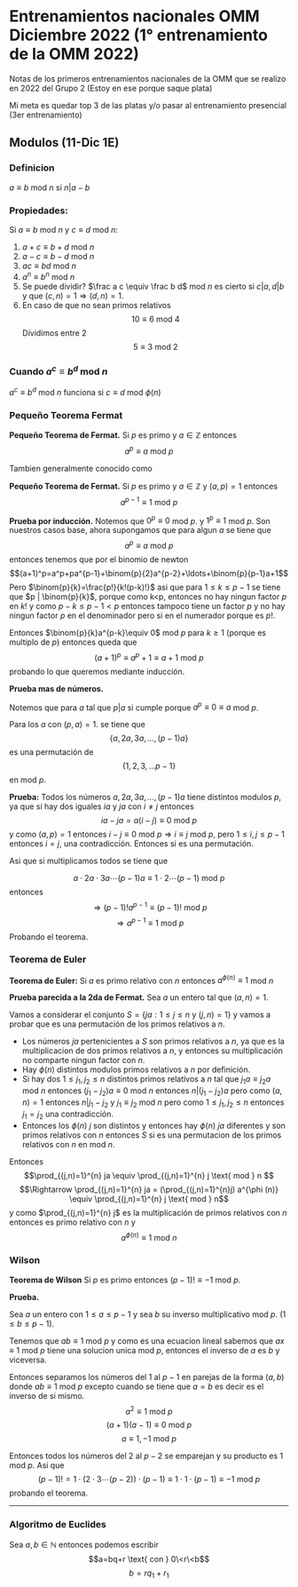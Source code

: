 # Entrenamientos nacionales OMM Diciembre 2022 (1° entrenamiento de la OMM 2022)

Notas de los primeros entrenamientos nacionales de la OMM que se realizo en 2022 del Grupo 2 (Estoy en ese porque saque plata)


Mi meta es quedar top 3 de las platas y/o pasar al entrenamiento presencial (3er entrenamiento)

##  Modulos  (11-Dic 1E)

### Definicion 
$a \equiv b$ mod $n$ si $n|a-b$ 

### Propiedades:
Si $a\equiv b$ mod $n$ y $c \equiv d$ mod $n$:

1. $a+c\equiv b+d$ mod $n$
2. $a-c \equiv b-d$ mod $n$
3. $ac \equiv bd$ mod $n$
4. $a^n\equiv b^n$ mod $n$
5. Se puede dividir? $\frac a c \equiv \frac b d$ mod $n$ es cierto si  $c | a, d|b$ y que $(c,n)=1 \Rightarrow (d,n)=1$.
6. En caso de que no sean primos relativos 
    $$10 \equiv 6 \text{ mod } 4$$
    Dividimos entre 2
    $$5 \equiv 3 \text{ mod } 2$$

### Cuando $a^c\equiv b^d$ mod $n$
$a^c\equiv b^d$ mod $n$ funciona si $c\equiv d$ mod $\phi (n)$

### Pequeño Teorema Fermat

**Pequeño Teorema de Fermat.** Si $p$ es primo y $a\in \mathbb{Z}$ entonces 
$$a^p \equiv a \text{ mod } p$$

Tambien generalmente conocido como 

**Pequeño Teorema de Fermat.** Si $p$ es primo y $a\in \mathbb{Z}$ y $(a,p)=1$ entonces 
$$a^{p-1} \equiv 1 \text{ mod } p$$

**Prueba por inducción.** 
Notemos que $0^p\equiv 0$ mod $p$. y $1^p\equiv 1$ mod $p$. Son nuestros casos base, ahora supongamos que para algun $a$ se tiene que 
$$a^p\equiv a \text{ mod } p$$
entonces tenemos que por el binomio de newton
$$(a+1)^p=a^p+pa^{p-1}+\binom{p}{2}a^{p-2}+\ldots+\binom{p}{p-1}a+1$$
Pero $\binom{p}{k}=\frac{p!}{k!(p-k)!}$ asi que para $1\leq k \leq p-1$ se tiene que $p | \binom{p}{k}$, porque como k<p, entonces no hay ningun factor $p$ en $k!$ y como $p-k\leq p-1<p$ entonces tampoco tiene un factor $p$ y no hay ningun factor $p$ en el denominador pero si en el numerador porque es $p!$.

Entonces $\binom{p}{k}a^{p-k}\equiv 0$ mod $p$ para $k\geq 1$ (porque es multiplo de $p$) entonces queda que 
$$(a+1)^p\equiv a^p+1 \equiv a+1 \text{ mod } p$$
probando lo que queremos mediante inducción.

**Prueba mas de números.** 

Notemos que para $a$ tal que $p|a$ si cumple porque $a^p\equiv 0 \equiv a$ mod $p$.

Para los $a$ con $(p,a)=1$. se tiene que 
$$\{a,2a,3a, \ldots, (p-1)a\}$$
es una permutación de 
$$\{1,2,3,\ldots p-1\}$$
en mod $p$. 

**Prueba:** Todos los números $a,2a,3a,\ldots, (p-1)a$ tiene distintos modulos $p$, ya que si hay dos iguales $ia$ y $ja$ con $i\neq j$ entonces 
$$ia-ja= a(i-j) \equiv 0 \text{ mod } p$$
y como $(a,p)=1$ entonces $i-j \equiv 0$ mod $p \Rightarrow i\equiv j$ mod $p$, pero $1\leq i,j \leq p-1$ entonces $i=j$, una contradicción.
Entonces si es una permutación. 

Asi que si multiplicamos todos se tiene que 

$$a\cdot 2a\cdot 3a \cdots (p-1)a \equiv 1\cdot 2 \cdots (p-1) \text{ mod } p$$
entonces
$$ \Rightarrow(p-1)!a^{p-1}\equiv (p-1)! \text{ mod } p $$
$$ \Rightarrow a^{p-1}\equiv 1 \text{ mod }p$$
Probando el teorema.

### Teorema de Euler
**Teorema de Euler:** Si $a$ es primo relativo con $n$ entonces $a^{\phi(n)}\equiv 1$ mod $n$


**Prueba parecida a la 2da de Fermat.**
Sea $a$ un entero tal que $(a,n)=1$.

Vamos a considerar el conjunto $S=\{ja: 1\leq j \leq n \text{ y } (j,n)=1\}$ y vamos a probar que es una permutación de los primos relativos a $n$.

- Los números $ja$ pertenicientes a $S$ son primos relativos a $n$, ya que es la multiplicacion de dos primos relativos a $n$, y entonces su multiplicación no comparte ningun factor con $n$.
- Hay $\phi (n)$ distintos modulos primos relativos a $n$ por definición.
- Si hay dos $1\leq j_1,j_2 \leq n$ distintos primos relativos a $n$ tal que $j_1a\equiv j_2 a$ mod $n$ entonces $(j_1-j_2)a\equiv 0$ mod $n$ entonces $n|(j_1-j_2)a$ pero como $(a,n)=1$ entonces $n|j_1-j_2$ y $j_1\equiv j_2$ mod $n$ pero como $1\leq j_1,j_2 \leq n$ entonces $j_1=j_2$ una contradicción.
- Entonces los $\phi (n)$ $j$ son distintos y entonces hay $\phi (n)$ $ja$ diferentes y son primos relativos con $n$ entonces $S$ si es una permutacion de los primos relativos con $n$ en mod $n$.

Entonces 
$$\prod_{(j,n)=1}^{n} ja \equiv \prod_{(j,n)=1}^{n} j \text{ mod } n $$
$$\Rightarrow \prod_{(j,n)=1}^{n} ja = (\prod_{(j,n)=1}^{n}j) a^{\phi (n)} \equiv \prod_{(j,n)=1}^{n} j \text{ mod } n$$
y como $\prod_{(j,n)=1}^{n} j$ es la multiplicación de primos relativos con $n$ entonces es primo relativo con $n$ y 
$$a^{\phi(n)}\equiv 1 \text{ mod } n$$


### Wilson
**Teorema de Wilson**
Si $p$ es primo entonces $(p-1)! \equiv -1$ mod $p$. 

**Prueba.** 

Sea $a$ un entero con $1\leq a \leq p-1$ y sea $b$ su inverso multiplicativo mod $p$. ($1\leq b \leq p-1$).

Tenemos que $ab\equiv 1$ mod $p$  y como es una ecuacion lineal sabemos que $ax\equiv 1$ mod $p$ tiene una solucion unica mod $p$, entonces el inverso de $a$ es $b$ y viceversa.

Entonces separamos los números del $1$ al $p-1$ en parejas de la forma $(a,b)$ donde $ab\equiv 1$ mod $p$ excepto cuando se tiene que $a=b$ es decir es el inverso de si mismo.
$$a^2\equiv 1 \text{ mod } p $$
$$(a+1)(a-1) \equiv 0 \text{ mod } p$$
$$a\equiv 1,-1 \text{ mod } p$$

Entonces todos los números del 2 al $p-2$ se emparejan y su producto es 1 mod $p$. 
Asi que 
$$(p-1)!=1\cdot(2\cdot3\cdots (p-2))\cdot (p-1)\equiv 1\cdot 1 \cdot (p-1)\equiv -1 \text{ mod } p$$
probando el teorema.

** **

### Algoritmo de Euclides

Sea $a,b \in \mathbb{N}$ entonces podemos escribir
$$a=bq+r \text{  con } 0\<r\<b$$
$$b=rq_1+r_1$$
